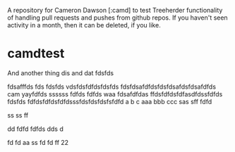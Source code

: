 A repository for Cameron Dawson [:camd] to test Treeherder functionality of handling
pull requests and pushes from github repos.  If you haven't seen activity in
a month, then it can be deleted, if you like.


# camdtest

And another thing
dis and dat
fdsfds

fdsafffds
fds
fdsfds
vdsfdsfdfdsfdsfds
fdsfdsafdfdsfdsfdsafdsfdsafdfds
cam yayfdfds
ssssss
fdfds
fdfds
waa
fdsafdfdas
ffdsfdfdsfdfasdfdssfdfds
fdsfds
fdfdsfdfdsfdfdsssfdsfdsfdsfsfdfd
a
b
c
aaa
bbb
ccc
sas
sff
fdfd

ss
ss
ff

dd
fdfd
fdfds
dds
d




fd
fd
aa
ss
fd
fd
ff
22


